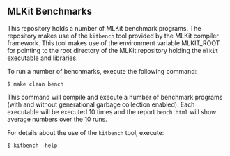## MLKit Benchmarks

This repository holds a number of MLKit benchmark programs. The
repository makes use of the `kitbench` tool provided by the MLKit
compiler framework. This tool makes use of the environment variable
MLKIT_ROOT for pointing to the root directory of the MLKit repository
holding the `mlkit` executable and libraries.

To run a number of benchmarks, execute the following command:

    $ make clean bench

This command will compile and execute a number of benchmark programs
(with and without generational garbage collection enabled). Each
executable will be executed 10 times and the report `bench.html` will
show average numbers over the 10 runs.

For details about the use of the `kitbench` tool, execute:

    $ kitbench -help